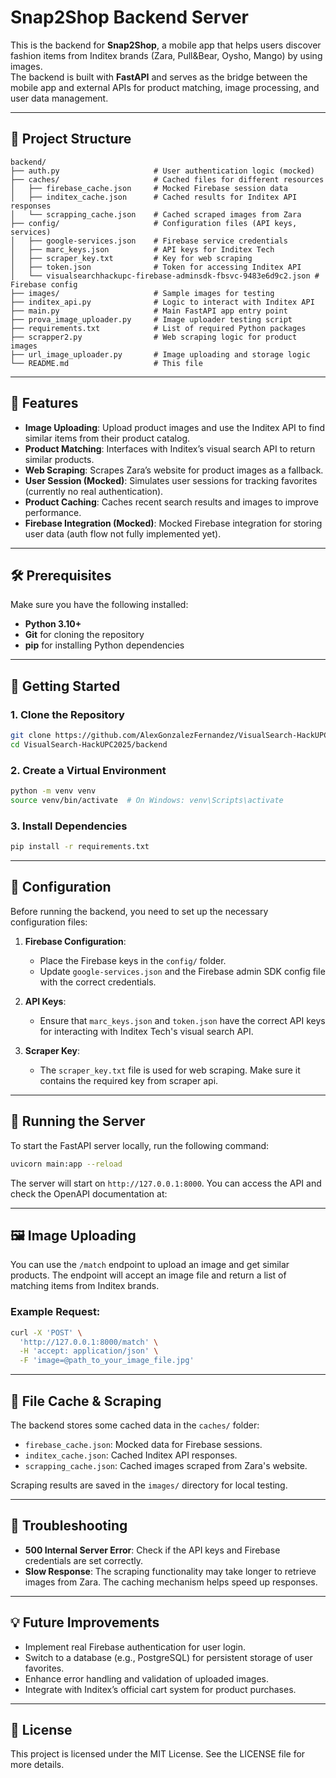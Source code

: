 # Snap2Shop Backend Server

This is the backend for **Snap2Shop**, a mobile app that helps users discover fashion items from Inditex brands (Zara, Pull&Bear, Oysho, Mango) by using images.  
The backend is built with **FastAPI** and serves as the bridge between the mobile app and external APIs for product matching, image processing, and user data management.

---

## 📂 Project Structure

```plaintext
backend/
├── auth.py                     # User authentication logic (mocked)
├── caches/                     # Cached files for different resources
│   ├── firebase_cache.json     # Mocked Firebase session data
│   ├── inditex_cache.json      # Cached results for Inditex API responses
│   └── scrapping_cache.json    # Cached scraped images from Zara
├── config/                     # Configuration files (API keys, services)
│   ├── google-services.json    # Firebase service credentials
│   ├── marc_keys.json          # API keys for Inditex Tech
│   ├── scraper_key.txt         # Key for web scraping
│   ├── token.json              # Token for accessing Inditex API
│   └── visualsearchhackupc-firebase-adminsdk-fbsvc-9483e6d9c2.json # Firebase config
├── images/                     # Sample images for testing
├── inditex_api.py              # Logic to interact with Inditex API
├── main.py                     # Main FastAPI app entry point
├── prova_image_uploader.py     # Image uploader testing script
├── requirements.txt            # List of required Python packages
├── scrapper2.py                # Web scraping logic for product images
├── url_image_uploader.py       # Image uploading and storage logic
└── README.md                   # This file
```

---

## 🧩 Features

- **Image Uploading**: Upload product images and use the Inditex API to find similar items from their product catalog.
- **Product Matching**: Interfaces with Inditex’s visual search API to return similar products.
- **Web Scraping**: Scrapes Zara’s website for product images as a fallback.
- **User Session (Mocked)**: Simulates user sessions for tracking favorites (currently no real authentication).
- **Product Caching**: Caches recent search results and images to improve performance.
- **Firebase Integration (Mocked)**: Mocked Firebase integration for storing user data (auth flow not fully implemented yet).

---

## 🛠️ Prerequisites

Make sure you have the following installed:
- **Python 3.10+**
- **Git** for cloning the repository
- **pip** for installing Python dependencies

---

## 🚀 Getting Started

### 1. Clone the Repository
```bash
git clone https://github.com/AlexGonzalezFernandez/VisualSearch-HackUPC2025.git
cd VisualSearch-HackUPC2025/backend
```

### 2. Create a Virtual Environment
```bash
python -m venv venv
source venv/bin/activate  # On Windows: venv\Scripts\activate
```

### 3. Install Dependencies
```bash
pip install -r requirements.txt
```

---

## 🔧 Configuration

Before running the backend, you need to set up the necessary configuration files:

1. **Firebase Configuration**:
   - Place the Firebase keys in the `config/` folder.
   - Update `google-services.json` and the Firebase admin SDK config file with the correct credentials.

2. **API Keys**:
   - Ensure that `marc_keys.json` and `token.json` have the correct API keys for interacting with Inditex Tech's visual search API.

3. **Scraper Key**:
   - The `scraper_key.txt` file is used for web scraping. Make sure it contains the required key from scraper api.

---

## 🚀 Running the Server

To start the FastAPI server locally, run the following command:
```bash
uvicorn main:app --reload
```

The server will start on `http://127.0.0.1:8000`. You can access the API and check the OpenAPI documentation at:

---

## 🖼️ Image Uploading

You can use the `/match` endpoint to upload an image and get similar products. The endpoint will accept an image file and return a list of matching items from Inditex brands.

### Example Request:
```bash
curl -X 'POST' \
  'http://127.0.0.1:8000/match' \
  -H 'accept: application/json' \
  -F 'image=@path_to_your_image_file.jpg'
```

---

## 📝 File Cache & Scraping

The backend stores some cached data in the `caches/` folder:
- `firebase_cache.json`: Mocked data for Firebase sessions.
- `inditex_cache.json`: Cached Inditex API responses.
- `scrapping_cache.json`: Cached images scraped from Zara's website.

Scraping results are saved in the `images/` directory for local testing.

---

## 🐞 Troubleshooting

- **500 Internal Server Error**: Check if the API keys and Firebase credentials are set correctly.
- **Slow Response**: The scraping functionality may take longer to retrieve images from Zara. The caching mechanism helps speed up responses.

---

## 💡 Future Improvements

- Implement real Firebase authentication for user login.
- Switch to a database (e.g., PostgreSQL) for persistent storage of user favorites.
- Enhance error handling and validation of uploaded images.
- Integrate with Inditex’s official cart system for product purchases.

---

## 📜 License

This project is licensed under the MIT License. See the LICENSE file for more details.
